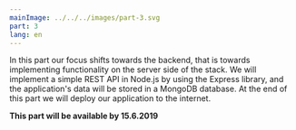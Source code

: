 ```yaml
---
mainImage: ../../../images/part-3.svg
part: 3
lang: en
---
```


<div class="intro">

In this part our focus shifts towards the backend, that is towards implementing functionality on the server side of the stack. We will implement a simple REST API in Node.js by using the Express library, and the application's data will be stored in a MongoDB database. At the end of this part we will deploy our application to the internet.

<b>This part will be available by 15.6.2019</b>

</div>